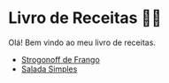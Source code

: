 # Livro de Receitas :man_cook:

Olá! Bem vindo ao meu livro de receitas.

-   [Strogonoff de Frango](https://github.com/isaquebraga/livro-receitas/blob/master/receitas/strogonoff.md)
-   [Salada Simples](https://github.com/isaquebraga/livro-receitas/blob/master/receitas/salada-simples.md)